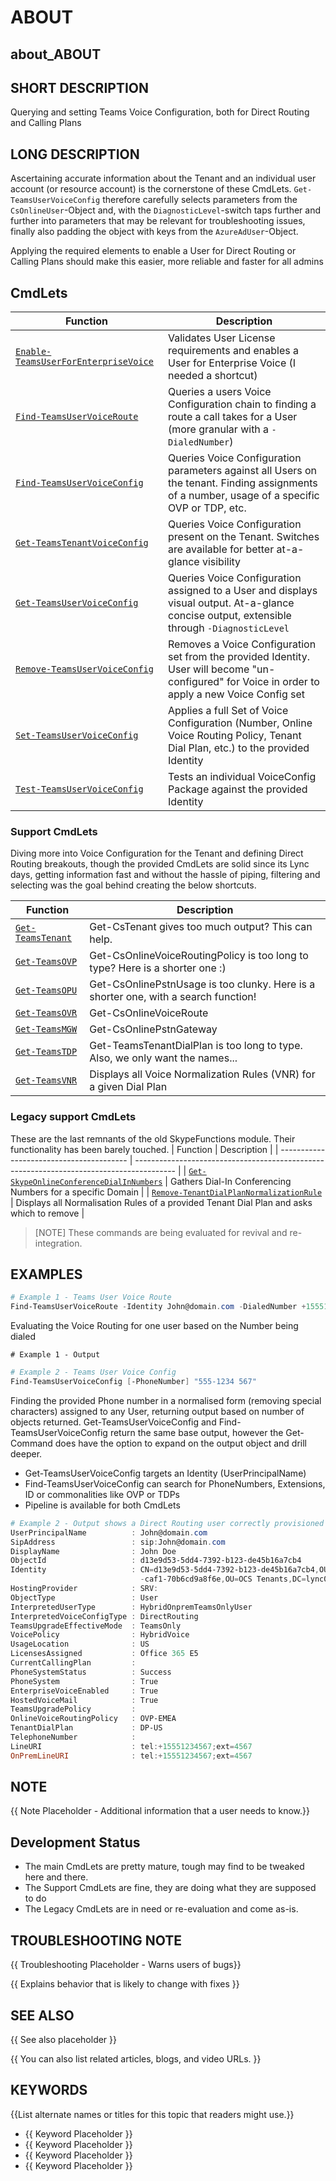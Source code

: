 ﻿# ABOUT

## about_ABOUT

## SHORT DESCRIPTION

Querying and setting Teams Voice Configuration, both for Direct Routing and Calling Plans

## LONG DESCRIPTION

Ascertaining accurate information about the Tenant and an individual user account (or resource account) is the cornerstone of these CmdLets. `Get-TeamsUserVoiceConfig` therefore carefully selects parameters from the `CsOnlineUser`-Object and, with the `DiagnosticLevel`-switch taps further and further into parameters that may be relevant for troubleshooting issues, finally also padding the object with keys from the `AzureAdUser`-Object.

Applying the required elements to enable a User for Direct Routing or Calling Plans should make this easier, more reliable and faster for all admins

## CmdLets

| Function                             | Description                                                                                                                                       |
| ------------------------------------ | ------------------------------------------------------------------------------------------------------------------------------------------------- |
| [`Enable-TeamsUserForEnterpriseVoice`](/docs/Enable-TeamsUserForEnterpriseVoice.md) | Validates User License requirements and enables a User for Enterprise Voice (I needed a shortcut)                                                 |
| [`Find-TeamsUserVoiceRoute`](/docs/Find-TeamsUserVoiceRoute.md)           | Queries a users Voice Configuration chain to finding a route a call takes for a User (more granular with a `-DialedNumber`)                       |
| [`Find-TeamsUserVoiceConfig`](/docs/Find-TeamsUserVoiceConfig.md)          | Queries Voice Configuration parameters against all Users on the tenant. Finding assignments of a number, usage of a specific OVP or TDP, etc.     |
| [`Get-TeamsTenantVoiceConfig`](/docs/Get-TeamsTenantVoiceConfig.md)         | Queries Voice Configuration present on the Tenant. Switches are available for better at-a-glance visibility                                       |
| [`Get-TeamsUserVoiceConfig`](/docs/Get-TeamsUserVoiceConfig.md)           | Queries Voice Configuration assigned to a User and displays visual output. At-a-glance concise output, extensible through `-DiagnosticLevel`      |
| [`Remove-TeamsUserVoiceConfig`](/docs/Remove-TeamsUserVoiceConfig.md)        | Removes a Voice Configuration set from the provided Identity. User will become "un-configured" for Voice in order to apply a new Voice Config set |
| [`Set-TeamsUserVoiceConfig`](/docs/Set-TeamsUserVoiceConfig.md)           | Applies a full Set of Voice Configuration (Number, Online Voice Routing Policy, Tenant Dial Plan, etc.) to the provided Identity                  |
| [`Test-TeamsUserVoiceConfig`](/docs/Test-TeamsUserVoiceConfig.md)          | Tests an individual VoiceConfig Package against the provided Identity                                                                             |

### Support CmdLets

Diving more into Voice Configuration for the Tenant and defining Direct Routing breakouts, though the provided CmdLets are solid since its Lync days, getting information fast and without the hassle of piping, filtering and selecting was the goal behind creating the below shortcuts.

| Function          | Description                                                                         |
| ----------------- | ----------------------------------------------------------------------------------- |
| [`Get-TeamsTenant`](/docs/Get-TeamsTenant.md) | Get-CsTenant gives too much output? This can help.                                  |
| [`Get-TeamsOVP`](/docs/Get-TeamsOVP.md)    | Get-CsOnlineVoiceRoutingPolicy is too long to type? Here is a shorter one :)        |
| [`Get-TeamsOPU`](/docs/Get-TeamsOPU.md)    | Get-CsOnlinePstnUsage is too clunky. Here is a shorter one, with a search function! |
| [`Get-TeamsOVR`](/docs/Get-TeamsOVR.md)    | Get-CsOnlineVoiceRoute                                                              |
| [`Get-TeamsMGW`](/docs/Get-TeamsMGW.md)    | Get-CsOnlinePstnGateway                                                             |
| [`Get-TeamsTDP`](/docs/Get-TeamsTDP.md)    | Get-TeamsTenantDialPlan is too long to type. Also, we only want the names...        |
| [`Get-TeamsVNR`](/docs/Get-TeamsVNR.md)    | Displays all Voice Normalization Rules (VNR) for a given Dial Plan                  |

### Legacy support CmdLets

These are the last remnants of the old SkypeFunctions module. Their functionality has been barely touched.
| Function                                 | Description                                                                              |
| ---------------------------------------- | ---------------------------------------------------------------------------------------- |
| [`Get-SkypeOnlineConferenceDialInNumbers`](/docs/Get-SkypeOnlineConferenceDialInNumbers.md) | Gathers Dial-In Conferencing Numbers for a specific Domain                               |
| [`Remove-TenantDialPlanNormalizationRule`](/docs/Remove-TenantDialPlanNormalizationRule.md) | Displays all Normalisation Rules of a provided Tenant Dial Plan and asks which to remove |

>[NOTE] These commands are being evaluated for revival and re-integration.

## EXAMPLES

````powershell
# Example 1 - Teams User Voice Route
Find-TeamsUserVoiceRoute -Identity John@domain.com -DialedNumber +15551234567
````

Evaluating the Voice Routing for one user based on the Number being dialed

````Output
# Example 1 - Output

````

````powershell
# Example 2 - Teams User Voice Config
Find-TeamsUserVoiceConfig [-PhoneNumber] "555-1234 567"
````

Finding the provided Phone number in a normalised form (removing special characters) assigned to any User, returning output based on number of objects returned.
Get-TeamsUserVoiceConfig and Find-TeamsUserVoiceConfig return the same base output, however the Get-Command does have the option to expand on the output object and drill deeper.

- Get-TeamsUserVoiceConfig targets an Identity (UserPrincipalName)
- Find-TeamsUserVoiceConfig can search for PhoneNumbers, Extensions, ID or commonalities like OVP or TDPs
- Pipeline is available for both CmdLets

````powershell
# Example 2 - Output shows a Direct Routing user correctly provisioned but not yet moved to Teams
UserPrincipalName          : John@domain.com
SipAddress                 : sip:John@domain.com
DisplayName                : John Doe
ObjectId                   : d13e9d53-5dd4-7392-b123-de45b16a7cb4
Identity                   : CN=d13e9d53-5dd4-7392-b123-de45b16a7cb4,OU=d23afe19-5a33-893a
                             -caf1-70b6cd9a8f6e,OU=OCS Tenants,DC=lync0e001,DC=local
HostingProvider            : SRV:
ObjectType                 : User
InterpretedUserType        : HybridOnpremTeamsOnlyUser
InterpretedVoiceConfigType : DirectRouting
TeamsUpgradeEffectiveMode  : TeamsOnly
VoicePolicy                : HybridVoice
UsageLocation              : US
LicensesAssigned           : Office 365 E5
CurrentCallingPlan         :
PhoneSystemStatus          : Success
PhoneSystem                : True
EnterpriseVoiceEnabled     : True
HostedVoiceMail            : True
TeamsUpgradePolicy         :
OnlineVoiceRoutingPolicy   : OVP-EMEA
TenantDialPlan             : DP-US
TelephoneNumber            :
LineURI                    : tel:+15551234567;ext=4567
OnPremLineURI              : tel:+15551234567;ext=4567
````

## NOTE

{{ Note Placeholder - Additional information that a user needs to know.}}

## Development Status

- The main CmdLets are pretty mature, tough may find to be tweaked here and there.
- The Support CmdLets are fine, they are doing what they are supposed to do
- The Legacy CmdLets are in need or re-evaluation and come as-is.

## TROUBLESHOOTING NOTE

{{ Troubleshooting Placeholder - Warns users of bugs}}

{{ Explains behavior that is likely to change with fixes }}

## SEE ALSO

{{ See also placeholder }}

{{ You can also list related articles, blogs, and video URLs. }}

## KEYWORDS

{{List alternate names or titles for this topic that readers might use.}}

- {{ Keyword Placeholder }}
- {{ Keyword Placeholder }}
- {{ Keyword Placeholder }}
- {{ Keyword Placeholder }}
